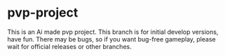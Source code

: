 # pvp-project
This is an Ai made pvp project. This branch is for initial develop versions, have fun. There may be bugs, so if you want bug-free gameplay, please wait for official releases or other branches.
